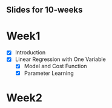 ## Slides for 10-weeks

# Week1
  - [x] Introduction
  - [x] Linear Regression with One Variable
    - [x] Model and Cost Function
    - [x] Parameter Learning
# Week2
